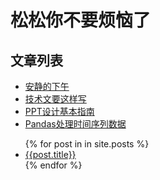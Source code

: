 # 松松你不要烦恼了

## 文章列表
* [安静的下午](_posts/peace-afternoon.md)
* [技术文要这样写](_posts/tech-article.md)
* [PPT设计基本指南](_posts/ppt-design.md)
* [Pandas处理时间序列数据](_posts/pandas-timeseries.md)

<ul>
{% for post in in site.posts %}
<li>
    <a href="{{post.url}}">{{post.title}}</a>
</li>
{% endfor %}
</ul>